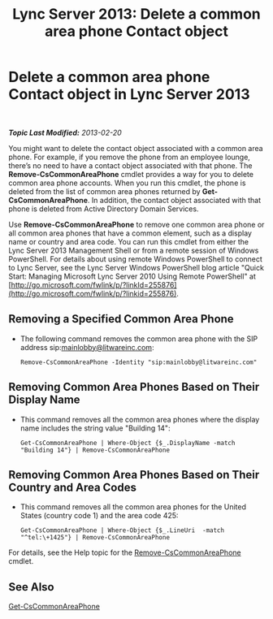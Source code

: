 ﻿---
title: 'Lync Server 2013: Delete a common area phone Contact object'
TOCTitle: Delete a common area phone Contact object
ms:assetid: f4c139dc-f07c-4c75-9345-e291aea41173
ms:mtpsurl: https://technet.microsoft.com/en-us/library/JJ994087(v=OCS.15)
ms:contentKeyID: 51803999
ms.date: 07/23/2014
mtps_version: v=OCS.15
---

<div data-xmlns="http://www.w3.org/1999/xhtml">

<div class="topic" data-xmlns="http://www.w3.org/1999/xhtml" data-msxsl="urn:schemas-microsoft-com:xslt" data-cs="http://msdn.microsoft.com/en-us/">

<div data-asp="http://msdn2.microsoft.com/asp">

# Delete a common area phone Contact object in Lync Server 2013

</div>

<div id="mainSection">

<div id="mainBody">

<span> </span>

_**Topic Last Modified:** 2013-02-20_

You might want to delete the contact object associated with a common area phone. For example, if you remove the phone from an employee lounge, there’s no need to have a contact object associated with that phone. The **Remove-CsCommonAreaPhone** cmdlet provides a way for you to delete common area phone accounts. When you run this cmdlet, the phone is deleted from the list of common area phones returned by **Get-CsCommonAreaPhone**. In addition, the contact object associated with that phone is deleted from Active Directory Domain Services.

Use **Remove-CsCommonAreaPhone** to remove one common area phone or all common area phones that have a common element, such as a display name or country and area code. You can run this cmdlet from either the Lync Server 2013 Management Shell or from a remote session of Windows PowerShell. For details about using remote Windows PowerShell to connect to Lync Server, see the Lync Server Windows PowerShell blog article "Quick Start: Managing Microsoft Lync Server 2010 Using Remote PowerShell" at [http://go.microsoft.com/fwlink/p/?linkId=255876](http://go.microsoft.com/fwlink/p/?linkid=255876).

<div>


<div>

## Removing a Specified Common Area Phone

  - The following command removes the common area phone with the SIP address sip:mainlobby@litwareinc.com:
    
        Remove-CsCommonAreaPhone -Identity "sip:mainlobby@litwareinc.com"

</div>

<div>

## Removing Common Area Phones Based on Their Display Name

  - This command removes all the common area phones where the display name includes the string value "Building 14":
    
        Get-CsCommonAreaPhone | Where-Object {$_.DisplayName -match "Building 14"} | Remove-CsCommonAreaPhone

</div>

<div>

## Removing Common Area Phones Based on Their Country and Area Codes

  - This command removes all the common area phones for the United States (country code 1) and the area code 425:
    
        Get-CsCommonAreaPhone | Where-Object {$_.LineUri  -match "^tel:\+1425"} | Remove-CsCommonAreaPhone

</div>

For details, see the Help topic for the [Remove-CsCommonAreaPhone](https://docs.microsoft.com/en-us/powershell/module/skype/Remove-CsCommonAreaPhone) cmdlet.

</div>

<div>

## See Also


[Get-CsCommonAreaPhone](https://docs.microsoft.com/en-us/powershell/module/skype/Get-CsCommonAreaPhone)  
  

</div>

</div>

<span> </span>

</div>

</div>

</div>


